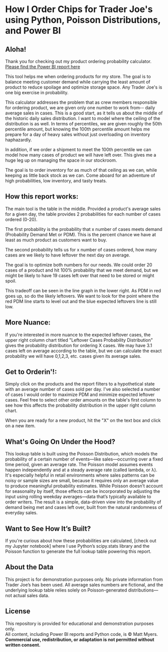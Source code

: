 # How I Order Chips for Trader Joe's using Python, Poisson Distributions, and Power BI

## Aloha!
Thank you for checking out my product ordering probability calculator. 
[Please find the Power BI report here](https://app.powerbi.com/view?r=eyJrIjoiYWI0N2MyNDAtYTdkNy00YmNhLWE5N2QtMzQyOGJhMGRkNWMxIiwidCI6ImJjMzM5NDJjLTE2YjQtNDcwYS04Yjc5LTk1MmNmMzY0NmJjYiIsImMiOjZ9)

This tool helps me when ordering products for my store. The goal is to balance meeting customer demand while carrying the least amount of product to reduce spoilage and optimize storage space. Any Trader Joe's is one big exercise in probability.

This calculator addresses the problem that as crew members responsible for ordering product, we are given only one number to work from-- daily average sales in cases. This is a good start, as it tells us about  the middle of the historic daily sales distribution. I want to model where the ceiling of the distribution is as well. In terms of percentiles, we are given roughly the 50th percentile amount, but knowing the 100th percentile amount helps me prepare for a day of heavy sales without just overloading on inventory haphazardly.

In addition, if we order a shipment to meet the 100th percentile we can model how many cases of product we will have left over. This gives me a huge leg up on managing the space in our stockroom.

The goal is to order inventory for as much of that ceiling as we can, while keeping as little back stock as we can. Come aboard for an adventure of high probabilities, low inventory, and tasty treats.

## How this report works:
The main tool is the table in the middle. Provided a product's average sales for a given day, the table provides 2 probabilities for each number of cases ordered (0-20).

The first probability is the probability that x number of cases meets demand (Probability Demand Met or PDM). This is the percent chance we have at least as much product as customers want to buy.

The second probability tells us for x number of cases ordered, how many cases are we likely to have leftover the next day on average.

The goal is to optimize both numbers for our needs. We could order 20 cases of a product and hit 100% probability that we meet demand, but we might be likely to have 19 cases left over that need to be stored or might spoil. 

This tradeoff can be seen in the line graph in the lower right. As PDM in red goes up, so do the likely leftovers.  We want to look for the point where the red PDM line starts to level out and the blue expected leftovers line is still low.

## More Nuance:

If you're interested in more nuance to the expected leftover cases, the upper right column chart titled "Leftover Cases Probability Distribution" gives the probability distribution for ordering X cases. We may have 3.1 cases left on average according to the table, but we can calculate the exact probability we will have 0,1,2,3, etc. cases given its average sales.

## Get to Orderin'!:

Simply click on the products and the report filters to a hypothetical state with an average number of cases sold per day. I've also selected a number of cases I would order to maximize PDM and minimize expected leftover cases. Feel free to select other order amounts on the table's first column to see how this affects the probability distribution in the upper right column chart.

When you are ready for a new product, hit the "X" on the text box and click on a new item.

## What's Going On Under the Hood?

This lookup table is built using the Poisson Distribution, which models the probability of a certain number of events—like sales—occurring over a fixed time period, given an average rate. The Poisson model assumes events happen independently and at a steady average rate (called lambda, or λ). It's especially helpful in retail environments where sales patterns can be noisy or sample sizes are small, because it requires only an average value to produce meaningful probability estimates. While Poisson doesn’t account for seasonality by itself, those effects can be incorporated by adjusting the input using rolling weekday averages—data that’s typically available to order writers. The result is a simple, data-driven view into the probability of demand being met and cases left over, built from the natural randomness of everyday sales.

## Want to See How It’s Built?

If you're curious about how these probabilities are calculated, [check out my Jupyter notebook] where I use Python’s scipy.stats library and the Poisson function to generate the full lookup table powering this report.

## About the Data

This project is for demonstration purposes only. No private information from Trader Joe’s has been used. All average sales numbers are fictional, and the underlying lookup table relies solely on Poisson-generated distributions—not actual sales data.

## License

This repository is provided for educational and demonstration purposes only.  
All content, including Power BI reports and Python code, is © Matt Myers.  
**Commercial use, redistribution, or adaptation is not permitted without written consent.**
